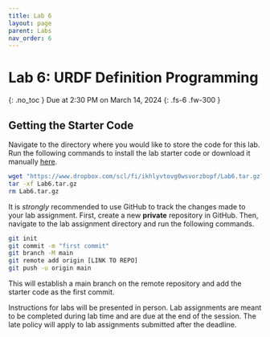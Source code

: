 ```yaml
---
title: Lab 6
layout: page
parent: Labs
nav_order: 6
---
```


# Lab 6: URDF Definition Programming
{: .no_toc }
Due at 2:30 PM on March 14, 2024
{: .fs-6 .fw-300 }

## Getting the Starter Code
Navigate to the directory where you would like to store the code for this lab. Run the following commands to install the lab starter code or download it manually [here](https://www.dropbox.com/scl/fi/ikhlyvtovg0wsvorzbopf/Lab6.tar.gz?rlkey=azxbt6h24cmlu44fe7l64pb9a&st=yehjqxzb&dl=0).
```bash
wget "https://www.dropbox.com/scl/fi/ikhlyvtovg0wsvorzbopf/Lab6.tar.gz?rlkey=azxbt6h24cmlu44fe7l64pb9a&st=yehjqxzb&dl=0" -O Lab6.tar.gz
tar -xf Lab6.tar.gz
rm Lab6.tar.gz
```

It is *strongly* recommended to use GitHub to track the changes made to your lab assignment. First, create a new **private** repository in GitHub. Then, navigate to the lab assignment directory and run the following commands.
```bash
git init
git commit -m "first commit"
git branch -M main
git remote add origin [LINK TO REPO]
git push -u origin main
```
This will establish a main branch on the remote repository and add the starter code as the first commit.

Instructions for labs will be presented in person. Lab assignments are meant to be completed during lab time and are due at the end of the session. The late policy will apply to lab assignments submitted after the deadline.
